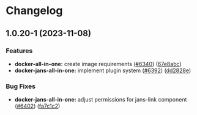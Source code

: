 # Changelog

## 1.0.20-1 (2023-11-08)


### Features

* **docker-all-in-one:** create image requirements ([#6340](https://github.com/JanssenProject/jans/issues/6340)) ([67e8abc](https://github.com/JanssenProject/jans/commit/67e8abc6a3067f4949ea0c4da4d41b370eef53fb))
* **docker-jans-all-in-one:** implement plugin system ([#6392](https://github.com/JanssenProject/jans/issues/6392)) ([dd2828e](https://github.com/JanssenProject/jans/commit/dd2828edfd3d3b921c0d5974370f1f3e169d3c81))


### Bug Fixes

* **docker-jans-all-in-one:** adjust permissions for jans-link component ([#6402](https://github.com/JanssenProject/jans/issues/6402)) ([fa7c1c2](https://github.com/JanssenProject/jans/commit/fa7c1c257d6ccfb3425905d15a56e860a6da4676))
